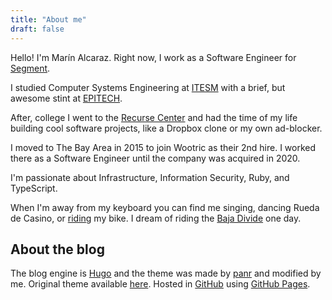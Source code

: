 ```yaml
---
title: "About me"
draft: false
---
```


Hello! I'm Marín Alcaraz. Right now, I work as a Software Engineer for [Segment](https://segment.com).

I studied Computer Systems Engineering at [ITESM](https://tec.mx) with a brief, but awesome stint at [EPITECH](http://www.epitech.eu).

After, college I went to the [Recurse Center](https://recurse.com) and had the time of my life building cool software projects, like a Dropbox clone or my own ad-blocker.

I moved to The Bay Area in 2015 to join Wootric as their 2nd hire. I worked there as a Software Engineer until the company was acquired in 2020.

I'm passionate about Infrastructure, Information Security, Ruby, and TypeScript.

When I'm away from my keyboard you can find me singing, dancing Rueda de Casino, or [riding](https://www.strava.com/athletes/9416766) my bike. I dream of riding the [Baja Divide](https://bajadivide.com/) one day.


## About the blog
The blog engine is [Hugo](https://gohugo.io/) and the theme was made by [panr](https://twitter.com/panr) and modified by me. Original theme available [here](https://github.com/panr/hugo-theme-terminal). Hosted in [GitHub](https://github.com) using [GitHub Pages](https://pages.github.com/).
